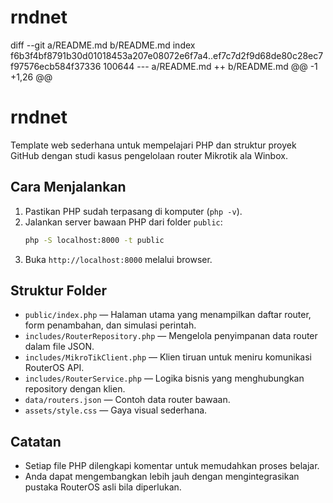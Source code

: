 # rndnet
diff --git a/README.md b/README.md
index f6b3f4bf8791b30d01018453a207e08072e6f7a4..ef7c7d2f9d68de80c28ec7f97576ecb584f37336 100644
--- a/README.md
++ b/README.md
@@ -1 +1,26 @@
 # rndnet

Template web sederhana untuk mempelajari PHP dan struktur proyek GitHub dengan studi kasus pengelolaan router Mikrotik ala Winbox.

## Cara Menjalankan

1. Pastikan PHP sudah terpasang di komputer (`php -v`).
2. Jalankan server bawaan PHP dari folder `public`:
   ```bash
   php -S localhost:8000 -t public
   ```
3. Buka `http://localhost:8000` melalui browser.

## Struktur Folder

- `public/index.php` &mdash; Halaman utama yang menampilkan daftar router, form penambahan, dan simulasi perintah.
- `includes/RouterRepository.php` &mdash; Mengelola penyimpanan data router dalam file JSON.
- `includes/MikroTikClient.php` &mdash; Klien tiruan untuk meniru komunikasi RouterOS API.
- `includes/RouterService.php` &mdash; Logika bisnis yang menghubungkan repository dengan klien.
- `data/routers.json` &mdash; Contoh data router bawaan.
- `assets/style.css` &mdash; Gaya visual sederhana.

## Catatan

- Setiap file PHP dilengkapi komentar untuk memudahkan proses belajar.
- Anda dapat mengembangkan lebih jauh dengan mengintegrasikan pustaka RouterOS asli bila diperlukan.

